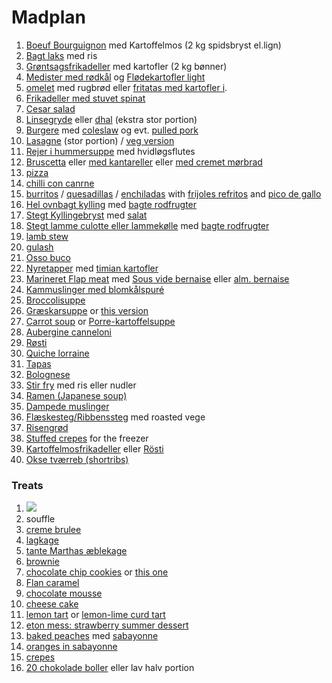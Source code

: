 # Madplan
1. [Boeuf Bourguignon](https://madsvin.com/boeuf-bourguignon-fransk-nar-det-er-bedst/) med Kartoffelmos (2 kg spidsbryst el.lign)
2. [Bagt laks](https://madensverden.dk/laks-med-porrer/) med ris
3. [Grøntsagsfrikadeller](https://www.louisesmadblog.dk/groentsagsfrikadeller-med-groenne-boenner/) med kartofler (2 kg bønner)
4. [Medister med rødkål](https://madenimitliv.dk/2018/09/medister-svoeb-kartoffelbund) og [Flødekartofler light](https://madensverden.dk/floedekartofler-uden-floede/)
5. [omelet](https://www.bbcgoodfood.com/recipes/ultimate-french-omelette) med rugbrød eller [fritatas med kartofler i](https://youtu.be/iPFoYpgUpY4?t=622).
6. [Frikadeller med stuvet spinat](https://voresmad.dk/opskrifter/frikadeller-med-stuvet-spinat-boernevenlig-fremgangsmaade#)
7. [Cesar salad](https://www.dr.dk/mad/opskrift/ceasar-salad)
8. [Linsegryde](https://mummum.dk/indisk-linsegryde/) eller [dhal](https://muttionline.dk/livretter/daal-dahl-indisk-dhal-med-groensager/) (ekstra stor portion)
9. [Burgere](https://www.youtube.com/watch?v=8MsDZ1UQw0g) med [coleslaw](https://www.valdemarsro.dk/coleslaw/) og evt. [pulled pork](recipes.md)
10. [Lasagne]() (stor portion) / [veg version](https://www.jamieoliver.com/recipes/vegetables-recipes/aubergine-lasagne/)
11. [Rejer i hummersuppe](https://madsvin.com/hummerbisque-skummende-og-flamberet/) med hvidløgsflutes
12. [Bruscetta](https://twin-food.dk/3-x-bruschetta/) eller [med kantareller](https://baregomad.dk/bruschetta-med-smoerristede-kantareller/) eller [med cremet mørbrad](https://nogetiovnen.dk/moerbrad-a-la-creme-i-ovn-moer-laekker-opskrift/)
13. [pizza]()
14. [chilli con canrne](https://emmamartiny.dk/chili-con-carne/)
15. [burritos](https://www.youtube.com/watch?v=n76noIAaAuY&ab_channel=JoshuaWeissman) / [quesadillas](https://www.youtube.com/watch?v=0TRokMB9AnI&ab_channel=JoshuaWeissman) / [enchiladas](https://www.youtube.com/watch?v=wNQx34RQZtI&ab_channel=HowToBasic) with [frijoles refritos](https://40aprons.com/refried-black-beans/) and [pico de gallo](https://cookieandkate.com/classic-pico-de-gallo-recipe/)
16. [Hel ovnbagt kylling](https://www.youtube.com/watch?v=bJeUb8ToRIw) med [bagte rodfrugter]()
17. [Stegt Kyllingebryst]() med [salat]()
18. [Stegt lamme culotte eller lammekølle]() med [bagte rodfrugter]()
19. [lamb stew](https://keto-plans.com/2020/05/14/easy-lamb-stew/)
20. [gulash](https://www.valdemarsro.dk/gullash/)
21. [Osso buco](https://www.valdemarsro.dk/osso-buco/)
22. [Nyretapper](https://madensverden.dk/nyretapper/) med [timian kartofler](https://madensverden.dk/timiankartofler/)
23. [Marineret Flap meat](https://madensverden.dk/flap-meat/) med [Sous vide bernaise](https://madensverden.dk/sauce-bearnaise-sous-vide/) eller [alm. bernaise](https://thenovicechefblog.com/bearnaise/)
24. [Kammuslinger med blomkålspuré](https://www.sprinklesandsprouts.com/scallops-cauliflower-mash/)
25. [Broccolisuppe](https://www.youtube.com/watch?v=2KR44a_5v_A)
26. [Græskarsuppe](https://www.youtube.com/watch?v=9ETDaLMBhho&ab_channel=GordonRamsay) or [this version](https://www.youtube.com/watch?v=GALGSMd2bUg&ab_channel=Woolworths)
27. [Carrot soup](https://youtu.be/L1TFnkm1TG8?t=211) or [Porre-kartoffelsuppe](https://youtu.be/L1TFnkm1TG8?t=309)
28. [Aubergine canneloni](https://frederikkewaerens.dk/cannelloni-med-aubergine-aubergineruller-med-ricottafyld/)
29. [Røsti](https://hoffgaards.dk/opskrifter/laekre-rosti-med-squash-gulerod/)
30. [Quiche lorraine](https://www.bbc.co.uk/food/recipes/quichelorraine_71987)
31. [Tapas](https://www.brit.co/tapas-party/)
32. [Bolognese](https://www.bbcgoodfood.com/recipes/best-spaghetti-bolognese-recipe)
33. [Stir fry](https://natashaskitchen.com/chicken-stir-fry-recipe/) med ris eller nudler
34. [Ramen (Japanese soup)](https://www.youtube.com/watch?v=Zg-89wuPfVc)
35. [Dampede muslinger](https://www.alt.dk/mad/opskrift/dampede-muslinger-i-cremet-suppe)
36. [Flæskesteg/Ribbenssteg](https://www.youtube.com/watch?v=ZlgWCXycjk4&ab_channel=JamieOliver) med roasted vege
37. [Risengrød](recipes.md)
38. [Stuffed crepes](https://www.youtube.com/watch?v=SvyuzrXwTic&ab_channel=FrenchCookingAcademy) for the freezer
39. [Kartoffelmosfrikadeller](https://madenimitliv.dk/2017/12/kartoffelfrikadeller/) eller [Rösti](https://hoffgaards.dk/opskrifter/laekre-rosti-med-squash-gulerod/)
40. [Okse tværreb (shortribs)](https://www.lecreuset.dk/da_DK/braiserede-short-ribs/r0000000000605.html)

### Treats
1. [![](https://www.tasteofhome.com/wp-content/uploads/2018/01/exps3775_BHD153762C07_10_2b-5-696x696.jpg)](https://www.tasteofhome.com/recipes/pecan-pie-bars/)
2. souffle
3. [creme brulee](http://www.kvalimad.dk/page/creme-brulee/uuid/e4450a7a-4f7c-11e6-aecd-845456c93ac3)
4. [lagkage](http://www.kvalimad.dk/page/alt-om-vanille-aegge-creme/uuid/34d2e84a-4f7c-11e6-8fdc-f8b04083d107)
5. [tante Marthas æblekage](recipes.md)
6. [brownie](https://www.bigoven.com/recipe/brownie-recipie/2408565)
7. [chocolate chip cookies](https://www.youtube.com/watch?v=rEdl2Uetpvo&t=2) or [this one](https://www.youtube.com/watch?v=f-M3JN_7LGU)
8. [Flan caramel](https://www.youtube.com/watch?v=HdufWM8P2rU&ab_channel=Food52)
9. [chocolate mousse](https://tasty.co/recipe/chocolate-mousse)
10. [cheese cake](https://www.youtube.com/watch?v=Ov4u0ARMWKQ)
11. [lemon tart](https://www.belfasttelegraph.co.uk/life/food-drink/recipes/recipe-lemon-tart-28673722.html) or [lemon-lime curd tart](https://www.taste.com.au/recipes/lemon-lime-curd-tarts/4c65e7fe-191a-4659-b8f3-7f7181d054ca)
12. [eton mess: strawberry summer dessert](https://www.bbcgoodfood.com/recipes/eton-mess)
13. [baked peaches](https://www.madabc.dk/6/ferskner-bagt) med [sabayonne](https://www.youtube.com/watch?v=9bQkgCm12mQ)
14. [oranges in sabayonne](https://www.dr.dk/mad/opskrift/grund-sabayonne)
15. [crepes](recipes.md)
16. [20 chokolade boller](https://mummum.dk/chokoladeboller/) eller lav halv portion
